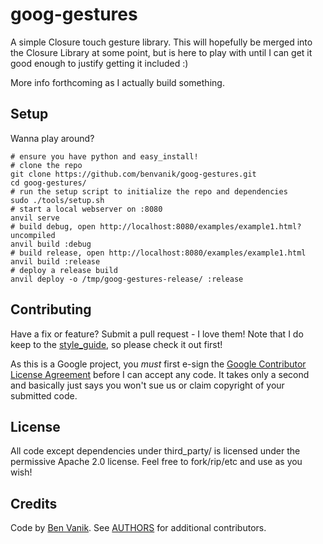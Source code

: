 goog-gestures
=============

A simple Closure touch gesture library. This will hopefully be merged into the
Closure Library at some point, but is here to play with until I can get it good
enough to justify getting it included :)

More info forthcoming as I actually build something.

## Setup

Wanna play around?

```
# ensure you have python and easy_install!
# clone the repo
git clone https://github.com/benvanik/goog-gestures.git
cd goog-gestures/
# run the setup script to initialize the repo and dependencies
sudo ./tools/setup.sh
# start a local webserver on :8080
anvil serve
# build debug, open http://localhost:8080/examples/example1.html?uncompiled
anvil build :debug
# build release, open http://localhost:8080/examples/example1.html
anvil build :release
# deploy a release build
anvil deploy -o /tmp/goog-gestures-release/ :release
```

## Contributing

Have a fix or feature? Submit a pull request - I love them!
Note that I do keep to the [style_guide](https://github.com/benvanik/games-framework/blob/master/docs/style_guide.md),
so please check it out first!

As this is a Google project, you *must* first e-sign the
[Google Contributor License Agreement](http://code.google.com/legal/individual-cla-v1.0.html) before I can accept any
code. It takes only a second and basically just says you won't sue us or claim copyright of your submitted code.

## License

All code except dependencies under third_party/ is licensed under the permissive Apache 2.0 license.
Feel free to fork/rip/etc and use as you wish!

## Credits

Code by [Ben Vanik](http://noxa.org). See [AUTHORS](https://github.com/benvanik/goog-gestures/blob/master/AUTHORS) for additional contributors.
